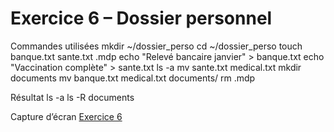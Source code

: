 # Exercice 6 – Dossier personnel

 Commandes utilisées
mkdir ~/dossier_perso
cd ~/dossier_perso
touch banque.txt sante.txt .mdp
echo "Relevé bancaire janvier" > banque.txt
echo "Vaccination complète" > sante.txt
ls -a
mv sante.txt medical.txt
mkdir documents
mv banque.txt medical.txt documents/
rm .mdp

 Résultat
ls -a
ls -R documents

 Capture d’écran
[Exercice 6](exercice6_capture.png)

